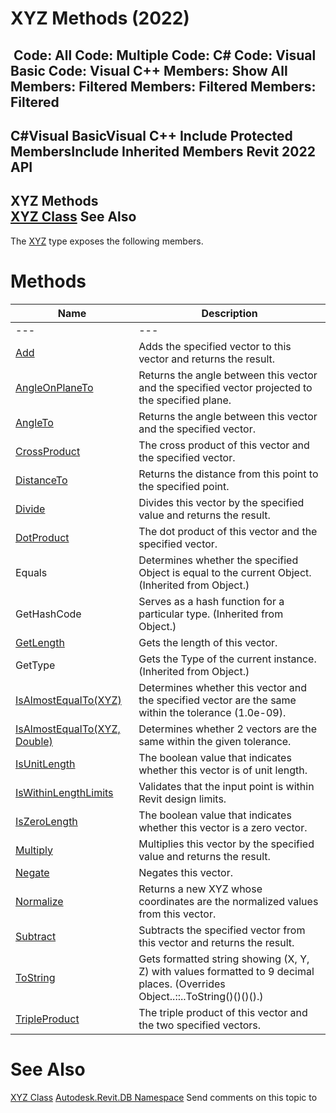 # XYZ Methods (2022)

﻿
 Code: All Code: Multiple Code: C# Code: Visual Basic Code: Visual C++  Members: Show All Members: Filtered Members: Filtered Members: Filtered   
---  
C#Visual BasicVisual C++
Include Protected MembersInclude Inherited Members
Revit 2022 API  
---  
XYZ Methods  
[XYZ Class](c2fd995c-95c0-58fb-f5de-f3246cbc5600.md "XYZ Class") See Also  
---  
The [XYZ](c2fd995c-95c0-58fb-f5de-f3246cbc5600.md "XYZ Class") type exposes the following members.
# Methods
| Name | Description |
| --- | --- |
| --- | --- | --- |
| [Add](f6f3d7e1-7a31-d4ac-f268-5cb977aed424.md "Add Method") | Adds the specified vector to this vector and returns the result. |
| [AngleOnPlaneTo](417e2c71-f806-746c-c638-d54d220f8476.md "AngleOnPlaneTo Method") | Returns the angle between this vector and the specified vector projected to the specified plane. |
| [AngleTo](4251dd2b-1b48-8b2e-7159-02333cdf39e6.md "AngleTo Method") | Returns the angle between this vector and the specified vector. |
| [CrossProduct](c5c099ad-e9f5-976b-94ee-d96af1c677f3.md "CrossProduct Method") | The cross product of this vector and the specified vector. |
| [DistanceTo](ecbbee02-8f32-d5e9-a565-9c072543ea4f.md "DistanceTo Method") | Returns the distance from this point to the specified point. |
| [Divide](263802a2-959a-5a44-4991-26964943ca75.md "Divide Method") | Divides this vector by the specified value and returns the result. |
| [DotProduct](63e0ee6c-b612-7140-7805-d32c10f7a8bc.md "DotProduct Method") | The dot product of this vector and the specified vector. |
| Equals | Determines whether the specified Object is equal to the current Object. (Inherited from Object.) |
| GetHashCode | Serves as a hash function for a particular type.  (Inherited from Object.) |
| [GetLength](73e56449-890f-e446-9190-6e787f928886.md "GetLength Method") | Gets the length of this vector. |
| GetType | Gets the Type of the current instance. (Inherited from Object.) |
| [IsAlmostEqualTo(XYZ)](72feac6d-3f77-10ea-8ba8-087ab43e76b2.md "IsAlmostEqualTo Method \(XYZ\)") | Determines whether this vector and the specified vector are the same within the tolerance (1.0e-09). |
| [IsAlmostEqualTo(XYZ, Double)](81a72471-bfa6-18ec-db83-911a49c3f4e8.md "IsAlmostEqualTo Method \(XYZ, Double\)") | Determines whether 2 vectors are the same within the given tolerance. |
| [IsUnitLength](83fd26c0-15dc-ac21-a2af-9567438b0605.md "IsUnitLength Method") | The boolean value that indicates whether this vector is of unit length. |
| [IsWithinLengthLimits](ac2171af-4250-8a30-faa7-4d7030d29a03.md "IsWithinLengthLimits Method") | Validates that the input point is within Revit design limits. |
| [IsZeroLength](c49661af-4fea-861d-2fcd-c54b6db50d9a.md "IsZeroLength Method") | The boolean value that indicates whether this vector is a zero vector. |
| [Multiply](81e7b833-bed9-f797-e4ad-9e6df4b0cc12.md "Multiply Method") | Multiplies this vector by the specified value and returns the result. |
| [Negate](a49329de-862d-cdfd-4154-6260a74507a1.md "Negate Method") | Negates this vector. |
| [Normalize](6228ceb8-100b-daf8-78cf-0b7f514a1338.md "Normalize Method") | Returns a new XYZ whose coordinates are the normalized values from this vector. |
| [Subtract](2ef3475e-245b-7988-062d-966d213b7863.md "Subtract Method") | Subtracts the specified vector from this vector and returns the result. |
| [ToString](634eeb2a-2ca8-7950-8b79-6cfdc4f1ba73.md "ToString Method") | Gets formatted string showing (X, Y, Z) with values formatted to 9 decimal places.  (Overrides Object..::..ToString()()()().) |
| [TripleProduct](d6e9b965-f5ed-60c2-2575-ac2999e76eb5.md "TripleProduct Method") | The triple product of this vector and the two specified vectors. |

# See Also
[XYZ Class](c2fd995c-95c0-58fb-f5de-f3246cbc5600.md "XYZ Class")
[Autodesk.Revit.DB Namespace](87546ba7-461b-c646-cbb1-2cb8f5bff8b2.md "Autodesk.Revit.DB Namespace")
Send comments on this topic to 
